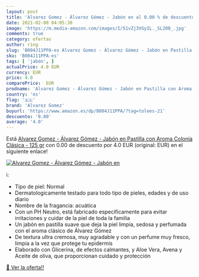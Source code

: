 ```yaml
---
layout: post
title: 'Alvarez Gomez - Álvarez Gómez - Jabón en al 0.00 % de descuento'
date: 2021-02-08 04:05:30
image: 'https://m.media-amazon.com/images/I/51vZj3VGyIL._SL200_.jpg'
comments: true
category: ofertas
author: ring
slug: 'B004J11PPA-es Alvarez Gomez - Álvarez Gómez - Jabón en Pastilla con...'
sku: 'B004J11PPA-es'
tags: [ 'jabón', ]
actualPrice: 4.0 EUR
currency: EUR
price: 4.0
comparePrice:  EUR
prodname: 'Alvarez Gomez - Álvarez Gómez - Jabón en Pastilla con Aroma Colonia Clásica - 125 gr'
country: 'es'
flag: '🇪🇸'
brand: 'Alvarez Gomez'
buyurl: 'https://www.amazon.es/dp/B004J11PPA/?tag=tolees-21'
descuento: '0.00'
average: '4.0'
---
```


Está [Alvarez Gomez - Álvarez Gómez - Jabón en Pastilla con Aroma Colonia Clásica - 125 gr](https://www.amazon.es/dp/B004J11PPA/?tag=tolees-21) con 0.00 de descuento por 4.0 EUR (original:  EUR) en el siguiente enlace!

[![Alvarez Gomez - Álvarez Gómez - Jabón en](https://m.media-amazon.com/images/I/51vZj3VGyIL._SL200_.jpg)](https://www.amazon.es/dp/B004J11PPA/?tag=tolees-21)

ℹ️:

- Tipo de piel: Normal
- Dermatologicamente testado para todo tipo de pieles, edades y de uso diario
- Nombre de la fragancia: acuática
- Con un PH Neutro, está fabricado específicamente para evitar irritaciones y cuidar de la piel de toda la familia
- Un jabón en pastilla suave que deja la piel limpia, sedosa y perfumada con el aroma clásico de Álvarez Gómez
- De textura ultra cremosa, muy agradable y con un perfume muy fresco, limpia a la vez que protege tu epidermis
- Elaborado con Glicerina, de efectos calmantes, y Aloe Vera, Avena y Aceite de oliva, que proporcionan cuidado y protección

[🛒 Ver la oferta!!](https://www.amazon.es/dp/B004J11PPA/?tag=tolees-21)
